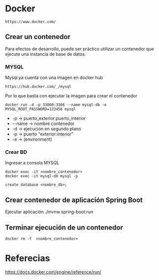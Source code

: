 # Docker
```
https://www.docker.com/
```

## Crear un contenedor

Para efectos de desarrollo, puede ser práctico utilizar un contenedor que ejecute una instancia de base de datos.

### MYSQL

Mysql ya cuenta con una imagen en docker hub
```
https://hub.docker.com/_/mysql
```

Por lo que basta con ejecutar la imagen para crear el contenedor

```
docker run -d -p 33060:3306 --name mysql-db -e MYSQL_ROOT_PASSWORD=123456 mysql
```
- -p -> puerto_exterior:puerto_interior
- --name -> nombre contenedor
- -d -> ejecución en segundo plano
- -p -> puerto "exterior:interior"
- -e -> (environment)

### Crear BD
Ingresar a consola MYSQL

```
docker exec -it <nombre_contenedor>
docker exec -it mysql-db mysql -p
```

```
create database <nombre_db>;
```

## Crear contenedor de aplicación Spring Boot

Ejecutar aplicación
./mvnw spring-boot:run

## Terminar ejecución de un contenedor
```
docker rm -f  <nombre_contenedor>
```
# Referecias
https://docs.docker.com/engine/reference/run/
